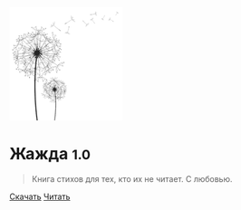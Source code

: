 <!--![logo](_media/icon.svg)-->

![logo](_media/dan.png)

# Жажда <small>1.0</small>

> Книга стихов для тех, кто их не читает.
> С любовью.

[Скачать](#Скачать)
[Читать](#Жажда)